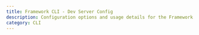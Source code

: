 ```yaml
---
title: Framework CLI - Dev Server Config
description: Configuration options and usage details for the Framework CLI development server.
category: CLI
---
```


<!-- @include: ../../../../packages/cli/docs/dev-server-config.md -->